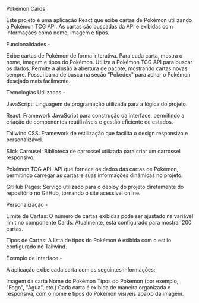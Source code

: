 Pokémon Cards 

Este projeto é uma aplicação React que exibe cartas de Pokémon utilizando a Pokémon TCG API. As cartas são buscadas da API e exibidas com informações como nome, imagem e tipos.

Funcionalidades -

Exibe cartas de Pokémon de forma interativa.
Para cada carta, mostra o nome, imagem e tipos do Pokémon.
Utiliza a Pokémon TCG API para buscar os dados.
Permite a alusão à abertura de pacote, mostrando cartas novas sempre.
Possui barra de busca na seção "Pokédex" para achar o Pokémon desejado mais facilmente.

Tecnologias Utilizadas -

JavaScript: Linguagem de programação utilizada para a lógica do projeto.

React: Framework JavaScript para construção da interface, permitindo a criação de componentes reutilizáveis e gestão eficiente de estados.

Tailwind CSS: Framework de estilização que facilita o design responsivo e personalizável.

Slick Carousel: Biblioteca de carrossel utilizada para criar um carrossel responsivo.

Pokémon TCG API: API que fornece os dados das cartas de Pokémon, permitindo carregar as cartas e suas informações dinâmicas no projeto.

GitHub Pages: Serviço utilizado para o deploy do projeto diretamente do repositório no GitHub, tornando o site acessível online.

Personalização -

Limite de Cartas: O número de cartas exibidas pode ser ajustado na variável limit no componente Cards. Atualmente, está configurado para mostrar 200 cartas.

Tipos de Cartas: A lista de tipos do Pokémon é exibida com o estilo configurado no Tailwind. 

Exemplo de Interface - 

A aplicação exibe cada carta com as seguintes informações:

Imagem da carta
Nome do Pokémon
Tipos do Pokémon (por exemplo, "Fogo", "Água", etc.)
Cada carta é exibida de maneira organizada e responsiva, com o nome e tipos do Pokémon visíveis abaixo da imagem.